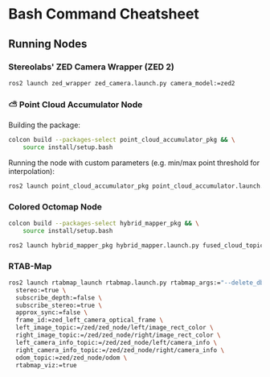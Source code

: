 # Bash Command Cheatsheet

## Running Nodes

### Stereolabs' ZED Camera Wrapper (ZED 2)
```bash
ros2 launch zed_wrapper zed_camera.launch.py camera_model:=zed2
```

### ⛅ Point Cloud Accumulator Node
Building the package:
```bash
colcon build --packages-select point_cloud_accumulator_pkg && \
    source install/setup.bash
```

Running the node with custom parameters (e.g. min/max point threshold for interpolation):
```bash
ros2 launch point_cloud_accumulator_pkg point_cloud_accumulator.launch.py min_points_thr:=1000 max_points_thr:=100000 enable_logging:=true
```

### Colored Octomap Node
```bash
colcon build --packages-select hybrid_mapper_pkg && \
    source install/setup.bash
```

```bash
ros2 launch hybrid_mapper_pkg hybrid_mapper.launch.py fused_cloud_topic:=/accumulator/cloud_frame resolution_m:=0.05 enable_logging:=true
```

### RTAB-Map
```bash
ros2 launch rtabmap_launch rtabmap.launch.py rtabmap_args:="--delete_db_on_start" \
  stereo:=true \
  subscribe_depth:=false \
  subscribe_stereo:=true \
  approx_sync:=false \
  frame_id:=zed_left_camera_optical_frame \
  left_image_topic:=/zed/zed_node/left/image_rect_color \
  right_image_topic:=/zed/zed_node/right/image_rect_color \
  left_camera_info_topic:=/zed/zed_node/left/camera_info \
  right_camera_info_topic:=/zed/zed_node/right/camera_info \
  odom_topic:=zed/zed_node/odom \
  rtabmap_viz:=true
```
